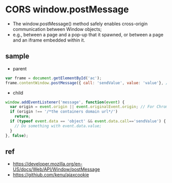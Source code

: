 # CORS window.postMessage

* The window.postMessage() method safely enables cross-origin communication between Window objects;
* e.g., between a page and a pop-up that it spawned, or between a page and an iframe embedded within it.

## sample

* parent

```js
var frame = document.getElementById('ac');
frame.contentWindow.postMessage({ call: 'sendValue', value: 'value'}, /*frame domain url or '*'*/);
```

* child

```js
window.addEventListener('message', function(event) {
  var origin = event.origin || event.originalEvent.origin; // For Chrome, the origin property is in the event.originalEvent object.
  if (origin !== '/*the containers domain url*/')
    return;
  if (typeof event.data == 'object' && event.data.call=='sendValue') {
    // Do something with event.data.value;
  }
}, false);
```

## ref
* https://developer.mozilla.org/en-US/docs/Web/API/Window/postMessage
* https://githiub.com/kenu/ajaxcookie
